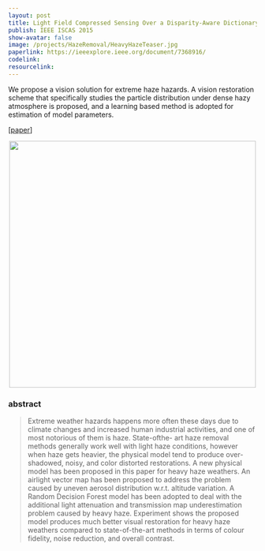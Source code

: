 ```yaml
---
layout: post
title: Light Field Compressed Sensing Over a Disparity-Aware Dictionary
publish: IEEE ISCAS 2015
show-avatar: false
image: /projects/HazeRemoval/HeavyHazeTeaser.jpg
paperlink: https://ieeexplore.ieee.org/document/7368916/
codelink: 
resourcelink: 
---
```


We propose a vision solution for extreme haze hazards. A vision restoration scheme that specifically studies the particle distribution under dense hazy atmosphere is proposed, and a learning based method is adopted for estimation of model parameters.
  
\[[paper](https://ieeexplore.ieee.org/document/7368916/)\]
  
<p align="center">
<img src="https://hotndy.github.io/projects/HazeRemoval/HeavyHazeTeaser.jpg" width="500px"/>
</p>

### abstract
> Extreme weather hazards happens more often these days due to climate changes and increased human industrial activities, and one of most notorious of them is haze. State-ofthe- art haze removal methods generally work well with light haze conditions, however when haze gets heavier, the physical model tend to produce over-shadowed, noisy, and color distorted restorations. A new physical model has been proposed in this paper for heavy haze weathers. An airlight vector map has been proposed to address the problem caused by uneven aerosol distribution w.r.t. altitude variation. A Random Decision Forest model has been adopted to deal with the additional light attenuation
and transmission map underestimation problem caused by heavy haze. Experiment shows the proposed model produces much better visual restoration for heavy haze weathers compared to state-of-the-art methods in terms of colour fidelity, noise reduction, and overall contrast.
